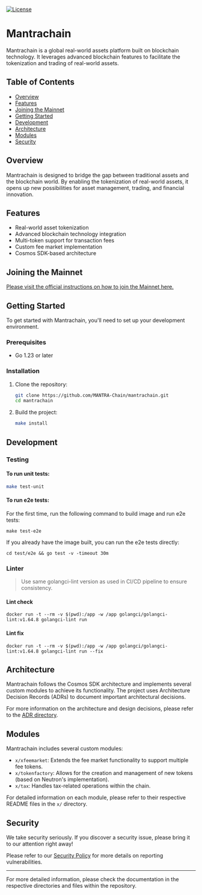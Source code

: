 [![License](https://img.shields.io/github/license/MANTRA-Chain/mantrachain)](https://github.com/MANTRA-Chain/mantrachain/blob/main/LICENSE)

# Mantrachain

Mantrachain is a global real-world assets platform built on blockchain technology. It leverages advanced blockchain features to facilitate the tokenization and trading of real-world assets.

## Table of Contents

- [Overview](#overview)
- [Features](#features)
- [Joining the Mainnet](#joining-the-mainnet)
- [Getting Started](#getting-started)
- [Development](#development)
- [Architecture](#architecture)
- [Modules](#modules)
- [Security](#security)

## Overview

Mantrachain is designed to bridge the gap between traditional assets and the blockchain world. By enabling the tokenization of real-world assets, it opens up new possibilities for asset management, trading, and financial innovation.

## Features

- Real-world asset tokenization
- Advanced blockchain technology integration
- Multi-token support for transaction fees
- Custom fee market implementation
- Cosmos SDK-based architecture

## Joining the Mainnet

[Please visit the official instructions on how to join the Mainnet here.](https://docs.mantrachain.io/node-and-validator-operations/node-setup-and-deployment/running-a-node)

## Getting Started

To get started with Mantrachain, you'll need to set up your development environment.

### Prerequisites

- Go 1.23 or later

### Installation

1. Clone the repository:
   ```bash
   git clone https://github.com/MANTRA-Chain/mantrachain.git
   cd mantrachain
   ```

2. Build the project:
   ```bash
   make install
   ```

## Development



### Testing

#### To run unit tests:
```bash
make test-unit
```

#### To run e2e tests:

For the first time, run the following command to build image and run e2e tests:
```shell
make test-e2e
````

If you already have the image built, you can run the e2e tests directly:
```shell
cd test/e2e && go test -v -timeout 30m
```

### Linter
> Use same golangci-lint version as used in CI/CD pipeline to ensure consistency.

#### Lint check
```shell
docker run -t --rm -v $(pwd):/app -w /app golangci/golangci-lint:v1.64.8 golangci-lint run
```

#### Lint fix
```shell
docker run -t --rm -v $(pwd):/app -w /app golangci/golangci-lint:v1.64.8 golangci-lint run --fix
```

## Architecture

Mantrachain follows the Cosmos SDK architecture and implements several custom modules to achieve its functionality. The project uses Architecture Decision Records (ADRs) to document important architectural decisions.

For more information on the architecture and design decisions, please refer to the [ADR directory](adr/).

## Modules

Mantrachain includes several custom modules:

- `x/xfeemarket`: Extends the fee market functionality to support multiple fee tokens.
- `x/tokenfactory`: Allows for the creation and management of new tokens (based on Neutron's implementation).
- `x/tax`: Handles tax-related operations within the chain.

For detailed information on each module, please refer to their respective README files in the `x/` directory.

## Security

We take security seriously. If you discover a security issue, please bring it to our attention right away!

Please refer to our [Security Policy](SECURITY.md) for more details on reporting vulnerabilities.




---

For more detailed information, please check the documentation in the respective directories and files within the repository.
